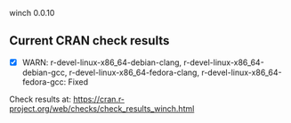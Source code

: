 winch 0.0.10

## Current CRAN check results

- [x] WARN: r-devel-linux-x86_64-debian-clang, r-devel-linux-x86_64-debian-gcc, r-devel-linux-x86_64-fedora-clang, r-devel-linux-x86_64-fedora-gcc: Fixed

Check results at: https://cran.r-project.org/web/checks/check_results_winch.html

